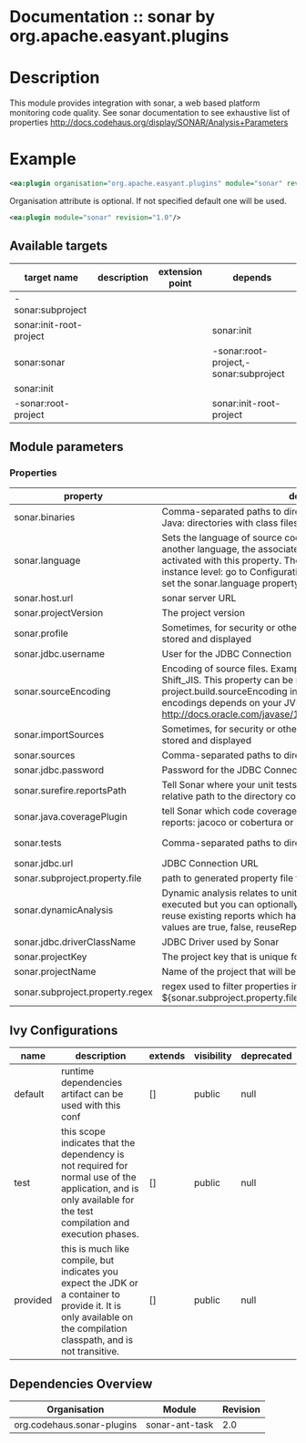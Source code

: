 # Documentation :: sonar by org.apache.easyant.plugins

# Description

This module provides integration with sonar, a web based platform monitoring code quality. See sonar documentation to see exhaustive list of properties http://docs.codehaus.org/display/SONAR/Analysis+Parameters


# Example

```xml
<ea:plugin organisation="org.apache.easyant.plugins" module="sonar" revision="1.0"/>
```
Organisation attribute is optional. If not specified default one will be used.

```xml
<ea:plugin module="sonar" revision="1.0"/>
```

## Available targets

|target name|description|extension point|depends|
|-----------|-----------|---------------|-------|
|-sonar:subproject||||
|sonar:init-root-project|||sonar:init|
|sonar:sonar|||-sonar:root-project,-sonar:subproject|
|sonar:init||||
|-sonar:root-project|||sonar:init-root-project|

## Module parameters

### Properties

|property|description|required|default value|
|--------|-----------|--------|-------------|
|sonar.binaries|Comma-separated paths to directories containing binaries (in case of Java: directories with class files)|false|target/main/classes|
|sonar.language|Sets the language of source code. If a Sonar plugin allows to analyze another language, the associated source code analyser can be activated with this property. The default language can be set at instance level: go to Configuration - General Settings - General and set the sonar.language property|false|java|
|sonar.host.url|sonar server URL|false|http://localhost:9000|
|sonar.projectVersion|The project version|false|${ivy.revision}|
|sonar.profile|Sometimes, for security or other reasons, project sources must not be stored and displayed|false||
|sonar.jdbc.username|User for the JDBC Connection|false|sonar|
|sonar.sourceEncoding|Encoding of source files. Example of values: UTF-8, MacRoman, Shift_JIS. This property can be replaced by the standard property project.build.sourceEncoding in Maven projects. The list of available encodings depends on your JVM. See http://docs.oracle.com/javase/1.5.0/docs/guide/intl/encoding.doc.html|false||
|sonar.importSources|Sometimes, for security or other reasons, project sources must not be stored and displayed|false|true|
|sonar.sources|Comma-separated paths to directories containing sources|false|src/main/java|
|sonar.jdbc.password|Password for the JDBC Connection|false|sonar|
|sonar.surefire.reportsPath|Tell Sonar where your unit tests execution reports are: absolute or relative path to the directory containing your reports|false|target/test/xml|
|sonar.java.coveragePlugin|tell Sonar which code coverage engine has been used to generate the reports: jacoco or cobertura or emma or clover|false|jacoco|
|sonar.tests|Comma-separated paths to directories containing tests|false|src/test/java,src/integration-test/java|
|sonar.jdbc.url|JDBC Connection URL|false|jdbc:h2:tcp://localhost:9092/sonar|
|sonar.subproject.property.file|path to generated property file for sonar submodules|false|sonar.properties|
|sonar.dynamicAnalysis|Dynamic analysis relates to unit tests. By default, those unit tests are executed but you can optionally decide to do only static analysis or to reuse existing reports which have been previously generated. Possible values are true, false, reuseReports.|false|reuseReports|
|sonar.jdbc.driverClassName|JDBC Driver used by Sonar|false|org.h2.Driver|
|sonar.projectKey|The project key that is unique for each project.|false|${ivy.organisation}:${ivy.module}|
|sonar.projectName|Name of the project that will be displayed on the web interface|false|${sonar.projectKey}|
|sonar.subproject.property.regex|regex used to filter properties in generated ${sonar.subproject.property.file}|false|sonar.*|

## Ivy Configurations

|name|description|extends|visibility|deprecated|
|----|-----------|-------|----------|----------|
|default|runtime dependencies artifact can be used with this conf|[]|public|null|
|test|this scope indicates that the dependency is not required for normal use of the application, and is only available for the test compilation and execution phases.|[]|public|null|
|provided|this is much like compile, but indicates you expect the JDK or a container to provide it. It is only available on the compilation classpath, and is not transitive.|[]|public|null|

## Dependencies Overview

|Organisation|Module|Revision|
|------------|------|--------|
|org.codehaus.sonar-plugins|sonar-ant-task|2.0|
